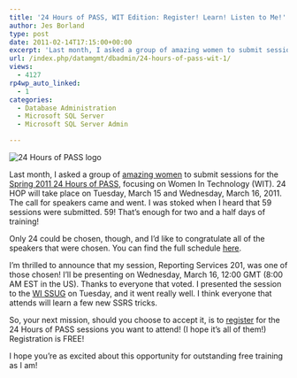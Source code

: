 ```yaml
---
title: '24 Hours of PASS, WIT Edition: Register! Learn! Listen to Me!'
author: Jes Borland
type: post
date: 2011-02-14T17:15:00+00:00
excerpt: 'Last month, I asked a group of amazing women to submit sessions for the Spring 2011 24 Hours of PASS, focusing on Women In Technology (WIT). 24 HOP will take place on Tuesday, March 15 and Wednesday, March 16, 2011. The call for speakers came and went.&hellip;'
url: /index.php/datamgmt/dbadmin/24-hours-of-pass-wit-1/
views:
  - 4127
rp4wp_auto_linked:
  - 1
categories:
  - Database Administration
  - Microsoft SQL Server
  - Microsoft SQL Server Admin

---
```

![24 Hours of PASS logo][1]

Last month, I asked a group of [amazing women][2] to submit sessions for the [Spring 2011 24 Hours of PASS][3], focusing on Women In Technology (WIT). 24 HOP will take place on Tuesday, March 15 and Wednesday, March 16, 2011. The call for speakers came and went. I was stoked when I heard that 59 sessions were submitted. 59! That’s enough for two and a half days of training! 

Only 24 could be chosen, though, and I’d like to congratulate all of the speakers that were chosen. You can find the full schedule [here][4]. 

I’m thrilled to announce that my session, Reporting Services 201, was one of those chosen! I&#8217;ll be presenting on Wednesday, March 16, 12:00 GMT (8:00 AM EST in the US). Thanks to everyone that voted. I presented the session to the [WI SSUG][5] on Tuesday, and it went really well. I think everyone that attends will learn a few new SSRS tricks. 

So, your next mission, should you choose to accept it, is to [register][6] for the 24 Hours of PASS sessions you want to attend! (I hope it’s all of them!) Registration is FREE! 

I hope you’re as excited about this opportunity for outstanding free training as I am!

 [1]: http://www.sqlpass.org/Portals/0/_Marketing/WebBanner_Final_02.jpg ""
 [2]: /index.php/DataMgmt/DataDesign/24-hours-of-pass-wit
 [3]: http://www.sqlpass.org/24hours/Spring2011/
 [4]: http://www.sqlpass.org/24hours/spring2011/SessionsbySchedule.aspx
 [5]: http://wisconsin.sqlpass.org
 [6]: https://www323.livemeeting.com/lrs/8000181573/Registration.aspx?pageName=14s8xxdphxf0wvpb